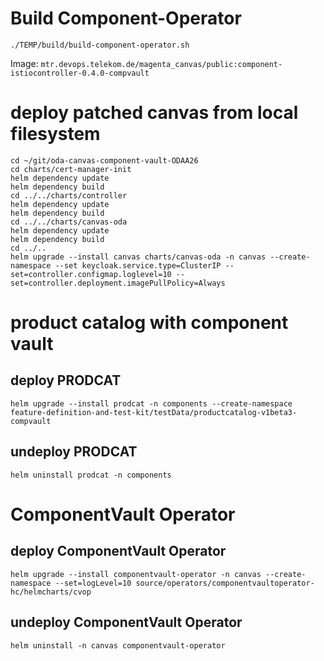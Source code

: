 # Build Component-Operator

```
./TEMP/build/build-component-operator.sh
```

Image: `mtr.devops.telekom.de/magenta_canvas/public:component-istiocontroller-0.4.0-compvault`

# deploy patched canvas from local filesystem 

```
cd ~/git/oda-canvas-component-vault-ODAA26
cd charts/cert-manager-init
helm dependency update
helm dependency build
cd ../../charts/controller
helm dependency update
helm dependency build
cd ../../charts/canvas-oda
helm dependency update
helm dependency build
cd ../..
helm upgrade --install canvas charts/canvas-oda -n canvas --create-namespace --set keycloak.service.type=ClusterIP --set=controller.configmap.loglevel=10 --set=controller.deployment.imagePullPolicy=Always
```

# product catalog with component vault

## deploy PRODCAT

```
helm upgrade --install prodcat -n components --create-namespace feature-definition-and-test-kit/testData/productcatalog-v1beta3-compvault
```

## undeploy PRODCAT

```
helm uninstall prodcat -n components 
```

# ComponentVault Operator

## deploy ComponentVault Operator

```
helm upgrade --install componentvault-operator -n canvas --create-namespace --set=logLevel=10 source/operators/componentvaultoperator-hc/helmcharts/cvop
```


## undeploy ComponentVault Operator

```
helm uninstall -n canvas componentvault-operator
```